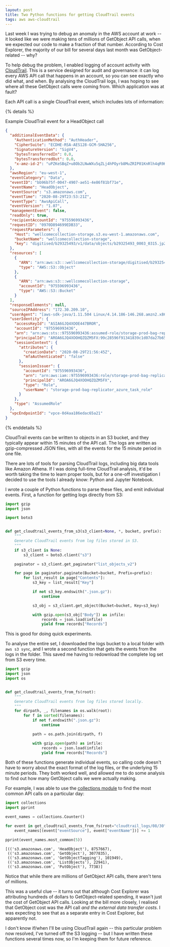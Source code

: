 ```yaml
---
layout: post
title: Two Python functions for getting CloudTrail events
tags: aws aws-cloudtrail
---
```


Last week I was trying to debug an anomaly in the AWS account at work -- it looked like we were making tens of millions of GetObject API calls, when we expected our code to make a fraction of that number.
According to Cost Explorer, the majority of our bill for several days last month was GetObject-related -- why?

To help debug the problem, I enabled logging of account activity with [CloudTrail](https://aws.amazon.com/cloudtrail/).
This is a service designed for audit and governance: it can log every AWS API call that happens in an account, so you can see exactly who did what, and when.
By analysing the CloudTrail logs, I was hoping to see where all these GetObject calls were coming from.
Which application was at fault?

Each API call is a single CloudTrail event, which includes lots of information:

{% details %}
<summary>Example CloudTrail event for a HeadObject call</summary>

```json
{
  "additionalEventData": {
    "AuthenticationMethod": "AuthHeader",
    "CipherSuite": "ECDHE-RSA-AES128-GCM-SHA256",
    "SignatureVersion": "SigV4",
    "bytesTransferredIn": 0.0,
    "bytesTransferredOut": 0.0,
    "x-amz-id-2": "uPZKeSBqZ+u8Ob2LNwWXu5qZLj4hPOyrb8MuZRIP01KnRlh4qR9KRuyBzF2qSKTvm4FjepBw5s8="
  },
  "awsRegion": "eu-west-1",
  "eventCategory": "Data",
  "eventID": "bb96b75f-0047-4907-ae51-4e86f81bf71e",
  "eventName": "HeadObject",
  "eventSource": "s3.amazonaws.com",
  "eventTime": "2020-08-29T23:53:21Z",
  "eventType": "AwsApiCall",
  "eventVersion": "1.07",
  "managementEvent": false,
  "readOnly": true,
  "recipientAccountId": "975596993436",
  "requestID": "0970D894699EDB33",
  "requestParameters": {
    "Host": "wellcomecollection-storage.s3.eu-west-1.amazonaws.com",
    "bucketName": "wellcomecollection-storage",
    "key": "digitised/b29325493/v1/data/objects/b29325493_0003_0315.jp2"
  },
  "resources": [
    {
      "ARN": "arn:aws:s3:::wellcomecollection-storage/digitised/b29325493/v1/data/objects/b29325493_0003_0315.jp2",
      "type": "AWS::S3::Object"
    },
    {
      "ARN": "arn:aws:s3:::wellcomecollection-storage",
      "accountId": "975596993436",
      "type": "AWS::S3::Bucket"
    }
  ],
  "responseElements": null,
  "sourceIPAddress": "172.30.209.10",
  "userAgent": "[aws-sdk-java/1.11.504 Linux/4.14.186-146.268.amzn2.x86_64 OpenJDK_64-Bit_Server_VM/11.0.2+9-Debian-3bpo91 java/11.0.2 scala/2.12.10 exec-env/AWS_ECS_FARGATE]",
  "userIdentity": {
    "accessKeyId": "ASIA6GJQ4XOOE447BROR",
    "accountId": "975596993436",
    "arn": "arn:aws:sts::975596993436:assumed-role/storage-prod-bag-replicator_azure_task_role/99c28596f91341839c1d07da27b65fe2",
    "principalId": "AROA6GJQ4XOOHQZQZM5FX:99c28596f91341839c1d07da27b65fe2",
    "sessionContext": {
      "attributes": {
        "creationDate": "2020-08-29T21:56:45Z",
        "mfaAuthenticated": "false"
      },
      "sessionIssuer": {
        "accountId": "975596993436",
        "arn": "arn:aws:iam::975596993436:role/storage-prod-bag-replicator_azure_task_role",
        "principalId": "AROA6GJQ4XOOHQZQZM5FX",
        "type": "Role",
        "userName": "storage-prod-bag-replicator_azure_task_role"
      }
    },
    "type": "AssumedRole"
  },
  "vpcEndpointId": "vpce-0d4aa186edac65a21"
}
```
{% enddetails %}

CloudTrail events can be written to objects in an S3 bucket, and they typically appear within 15 minutes of the API call.
The logs are written as gzip-compressed JSON files, with all the events for the 15 minute period in one file.

There are lots of tools for parsing CloudTrail logs, including big data tools like Amazon Athena.
If I was doing full-time CloudTrail analysis, it'd be worth taking the time to learn proper tools, but for a one-off investigation I decided to use the tools I already know: Python and Jupyter Notebook.

I wrote a couple of Python functions to parse these files, and emit individual events.
First, a function for getting logs directly from S3:

```python
import gzip
import json

import boto3


def get_cloudtrail_events_from_s3(s3_client=None, *, bucket, prefix):
    """
    Generate CloudTrail events from log files stored in S3.
    """
    if s3_client is None:
        s3_client = boto3.client("s3")

    paginator = s3_client.get_paginator("list_objects_v2")

    for page in paginator.paginate(Bucket=bucket, Prefix=prefix):
        for list_result in page["Contents"]:
            s3_key = list_result["Key"]

            if not s3_key.endswith(".json.gz"):
                continue

            s3_obj = s3_client.get_object(Bucket=bucket, Key=s3_key)

            with gzip.open(s3_obj["Body"]) as infile:
                records = json.load(infile)
                yield from records["Records"]
```

This is good for doing quick experiments.

To analyse the entire set, I downloaded the logs bucket to a local folder with `aws s3 sync`, and I wrote a second function that gets the events from the logs in the folder.
This saved me having to redownload the complete log set from S3 every time.

```python
import gzip
import json
import os


def get_cloudtrail_events_from_fs(root):
    """
    Generate CloudTrail events from log files stored locally.
    """
    for dirpath, _, filenames in os.walk(root):
        for f in sorted(filenames):
            if not f.endswith(".json.gz"):
                continue

            path = os.path.join(dirpath, f)

            with gzip.open(path) as infile:
                records = json.load(infile)
                yield from records["Records"]
```

Both of these functions generate individual events, so calling code doesn't have to worry about the exact format of the log files, or the underlying 15 minute periods.
They both worked well, and allowed me to do some analysis to find out how many GetObject calls we were actually making.

For example, I was able to use the [collections module](https://docs.python.org/3/library/collections.html) to find the most common API calls on a particular day:

```python
import collections
import pprint

event_names = collections.Counter()

for event in get_cloudtrail_events_from_fs(root="cloudtrail_logs/08/30"):
    event_names[(event["eventSource"], event["eventName"])] += 1

pprint(event_names.most_common(5))
```

```
[(('s3.amazonaws.com', 'HeadObject'), 8757667),
 (('s3.amazonaws.com', 'GetObject'), 3077835),
 (('s3.amazonaws.com', 'GetObjectTagging'), 101949),
 (('s3.amazonaws.com', 'ListObjects'), 22941),
 (('s3.amazonaws.com', 'PutObject'), 7738)]
```

Notice that while there are millions of GetObject API calls, there aren't tens of millions.

This was a useful clue -- it turns out that although Cost Explorer was attributing hundreds of dollars to GetObject-related spending, it wasn't just the cost of GetObject API calls.
Looking at the bill more closely, I realised that GetObject cost was the API call *and the external data transfer costs*.
I was expecting to see that as a separate entry in Cost Explorer, but apparently not.

I don't know if/when I'll be using CloudTrail again -- this particular problem now resolved, I've turned off the S3 logging -- but I have written these functions several times now, so I'm keeping them for future reference.
